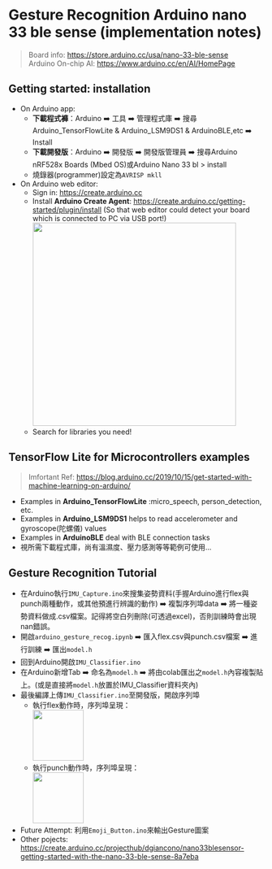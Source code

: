 # Gesture Recognition Arduino nano 33 ble sense (implementation notes)
<!-- Create Date: 2021/03/17 -->
> Board info: https://store.arduino.cc/usa/nano-33-ble-sense  
> Arduino On-chip AI: https://www.arduino.cc/en/AI/HomePage

## Getting started: installation 
* On Arduino app:
    * **下載程式褲**：Arduino :arrow_right: 工具 :arrow_right: 管理程式庫 :arrow_right: 搜尋Arduino_TensorFlowLite & Arduino_LSM9DS1 & ArduinoBLE,etc :arrow_right: Install
    * **下載開發版**：Arduino :arrow_right: 開發版 :arrow_right: 開發版管理員 :arrow_right: 搜尋Arduino nRF528x Boards (Mbed OS)或Arduino Nano 33 bl > install
    * 燒錄器(programmer)設定為`AVRISP mkll`
* On Arduino web editor:
    * Sign in: https://create.arduino.cc
    * Install **Arduino Create Agent**: https://create.arduino.cc/getting-started/plugin/install (So that web editor could detect your board which is connected to PC via USB port!)<img src="https://i.imgur.com/fWfQ0LV.png" height="400" />
    * Search for libraries you need!

## TensorFlow Lite for Microcontrollers examples
> Imfortant Ref: https://blog.arduino.cc/2019/10/15/get-started-with-machine-learning-on-arduino/ 
* Examples in **Arduino_TensorFlowLite** :micro_speech, person_detection, etc.
* Examples in **Arduino_LSM9DS1** helps to read accelerometer and gyroscope(陀螺儀) values 
* Examples in **ArduinoBLE** deal with BLE connection tasks
* 視所需下載程式庫，尚有溫濕度、壓力感測等等範例可使用... 
## Gesture Recognition Tutorial
<!-- > * Github: https://github.com/arduino/ArduinoTensorFlowLiteTutorials/tree/master/GestureToEmoji
> * Colab: https://colab.research.google.com/github/arduino/ArduinoTensorFlowLiteTutorials/blob/master/GestureToEmoji/arduino_tinyml_workshop.ipynb -->

* 在Arduino執行`IMU_Capture.ino`來搜集姿勢資料(手握Arduino進行flex與punch兩種動作，或其他預進行辨識的動作) :arrow_right: 複製序列埠data :arrow_right: 將一種姿勢資料做成.csv檔案。記得將空白列刪除(可透過excel)，否則訓練時會出現nan錯誤。
* 開啟`arduino_gesture_recog.ipynb` :arrow_right: 匯入flex.csv與punch.csv檔案 :arrow_right: 進行訓練 :arrow_right: 匯出`model.h`
* 回到Arduino開啟`IMU_Classifier.ino`
* 在Arduino新增Tab :arrow_right: 命名為`model.h` :arrow_right: 將由colab匯出之`model.h`內容複製貼上。(或是直接將`model.h`放置於IMU_Classifier資料夾內)
* 最後編譯上傳`IMU_Classifier.ino`至開發版，開啟序列埠
   * 執行flex動作時，序列埠呈現：  
      <img src="https://i.imgur.com/u9mqD9H.png" height="100" />
   * 執行punch動作時，序列埠呈現：  
      <img src="https://i.imgur.com/c01DntD.png" height="100" />
* Future Attempt: 利用`Emoji_Button.ino`來輸出Gesture圖案
* Other pojects: https://create.arduino.cc/projecthub/dgiancono/nano33blesensor-getting-started-with-the-nano-33-ble-sense-8a7eba

<!-- # <font color="lighblue">To be Continued...</font> -->



